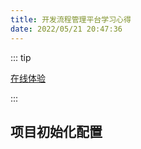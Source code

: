 ```yaml
---
title: 开发流程管理平台学习心得
date: 2022/05/21 20:47:36
---
```


::: tip

[在线体验](https://imooc-jira.vercel.app/)

:::

## 项目初始化配置
